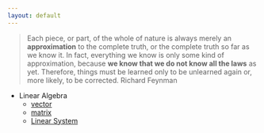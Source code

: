```yaml
---
layout: default
---
```

>Each piece, or part, of the whole of nature is always merely an **approximation** to the complete truth, or the complete truth so far as we know it. In fact, everything we know is only some kind of approximation, because **we know that we do not know all the laws** as yet. Therefore, things
>must be learned only to be unlearned again or, more likely, to be corrected.
>Richard Feynman

- Linear Algebra
	- [vector](math/linear-algebra/vector)
	- [matrix](math/linear-algebra/matrix)
	- [Linear System](math/linear-algebra/system)
